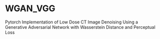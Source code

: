 # WGAN_VGG
Pytorch Implementation of Low Dose CT Image Denoising Using a Generative Adversarial Network with Wasserstein Distance and Perceptual Loss
